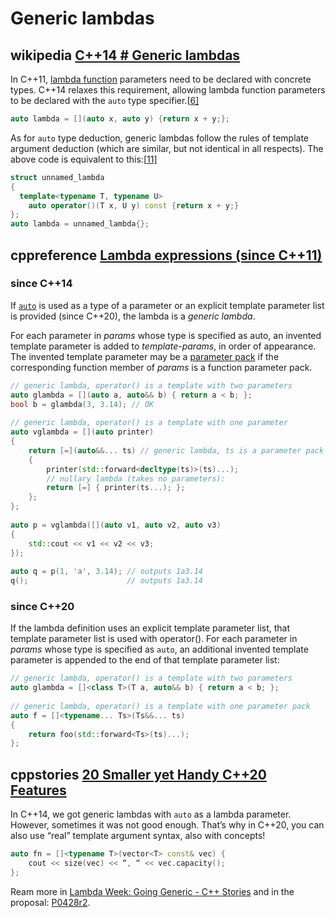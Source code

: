 # Generic lambdas



## wikipedia [C++14 # Generic lambdas](https://en.wikipedia.org/wiki/C%2B%2B14#Generic_lambdas)

In C++11, [lambda function](https://infogalactic.com/info/Anonymous_function) parameters need to be declared with concrete types. C++14 relaxes this requirement, allowing lambda function parameters to be declared with the `auto` type specifier.[[6\]](https://infogalactic.com/info/C%2B%2B14#cite_note-isocpp-6)

```c++
auto lambda = [](auto x, auto y) {return x + y;};
```

As for `auto` type deduction, generic lambdas follow the rules of template argument deduction (which are similar, but not identical in all respects). The above code is equivalent to this:[[11\]](https://infogalactic.com/info/C%2B%2B14#cite_note-11)

```c++
struct unnamed_lambda
{
  template<typename T, typename U>
    auto operator()(T x, U y) const {return x + y;}
};
auto lambda = unnamed_lambda{};
```

## cppreference [Lambda expressions (since C++11)](https://en.cppreference.com/w/cpp/language/lambda)

### since C++14

If [`auto`](https://en.cppreference.com/w/cpp/language/auto) is used as a type of a parameter or an explicit template parameter list is provided (since C++20), the lambda is a *generic lambda*. 

For each parameter in *params* whose type is specified as auto, an invented template parameter is added to *template-params*, in order of appearance. The invented template parameter may be a [parameter pack](https://en.cppreference.com/w/cpp/language/parameter_pack) if the corresponding function member of *params* is a function parameter pack.

```c++
// generic lambda, operator() is a template with two parameters
auto glambda = [](auto a, auto&& b) { return a < b; };
bool b = glambda(3, 3.14); // OK
 
// generic lambda, operator() is a template with one parameter
auto vglambda = [](auto printer)
{
    return [=](auto&&... ts) // generic lambda, ts is a parameter pack
    { 
        printer(std::forward<decltype(ts)>(ts)...);
        // nullary lambda (takes no parameters):
        return [=] { printer(ts...); };
    };
};
 
auto p = vglambda([](auto v1, auto v2, auto v3)
{
    std::cout << v1 << v2 << v3;
});
 
auto q = p(1, 'a', 3.14); // outputs 1a3.14
q();                      // outputs 1a3.14
```

### since C++20

If the lambda definition uses an explicit template parameter list, that template parameter list is used with operator(). For each parameter in *params* whose type is specified as `auto`, an additional invented template parameter is appended to the end of that template parameter list:

```c++
// generic lambda, operator() is a template with two parameters
auto glambda = []<class T>(T a, auto&& b) { return a < b; };
 
// generic lambda, operator() is a template with one parameter pack
auto f = []<typename... Ts>(Ts&&... ts)
{
    return foo(std::forward<Ts>(ts)...);
};
```



## cppstories [20 Smaller yet Handy C++20 Features](https://www.cppstories.com/2022/20-smaller-cpp20-features/)

In C++14, we got generic lambdas with `auto` as a lambda parameter. However, sometimes it was not good enough. That’s why in C++20, you can also use “real” template argument syntax, also with concepts!

```cpp
auto fn = []<typename T>(vector<T> const& vec) { 
    cout << size(vec) << “, “ << vec.capacity(); 
};
```

Ream more in [Lambda Week: Going Generic - C++ Stories](https://www.cppstories.com/2020/08/lambda-generic.html/) and in the proposal: [P0428r2](https://wg21.link/p0428r2).